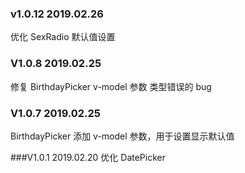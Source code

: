 ### v1.0.12 2019.02.26

优化 SexRadio 默认值设置

### V1.0.8 2019.02.25

修复 BirthdayPicker v-model 参数 类型错误的 bug

### V1.0.7 2019.02.25

BirthdayPicker 添加 v-model 参数，用于设置显示默认值

###V1.0.1 2019.02.20
优化 DatePicker
